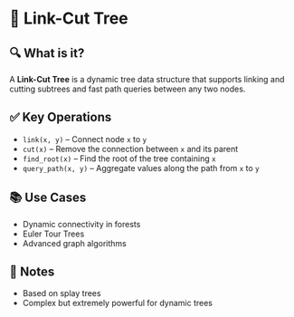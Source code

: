 # 🧠 Link-Cut Tree

## 🔍 What is it?
A **Link-Cut Tree** is a dynamic tree data structure that supports linking and cutting subtrees and fast path queries between any two nodes.

## ✅ Key Operations
- `link(x, y)` – Connect node `x` to `y`
- `cut(x)` – Remove the connection between `x` and its parent
- `find_root(x)` – Find the root of the tree containing `x`
- `query_path(x, y)` – Aggregate values along the path from `x` to `y`

## 📚 Use Cases
- Dynamic connectivity in forests
- Euler Tour Trees
- Advanced graph algorithms

## 📝 Notes
- Based on splay trees
- Complex but extremely powerful for dynamic trees

